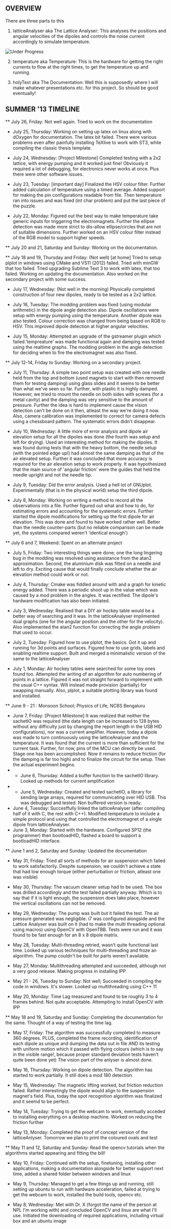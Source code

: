 OVERVIEW
--

There are three parts to this

1. latticeAnalyser aka The Lattice Analyser: This analyses the positions and angular velocities of the dipoles and controls the noise current accordingly to simulate temperature.

![Under Progress](latticeAnalyser/screenshots/snapshot12.png "All basic functionalities implemented")

2. temperature aka Temperature: This is the hardware for getting the right currents to flow at the right times, to get the temperature up and running.

3. holyText aka The Documentation: Well this is supposedly where I will make whatever presentations etc. for this project. So should be good eventually!


SUMMER '13 TIMELINE
--
** July 26, Friday: Not well again. Tried to work on the documentation

* July 25, Thursday: Working on setting up latex on linux along with dOxygen for documentation. The latex bit failed. There were various problems even after painfully installing TeXlive to work with ST3, while compiling the classic thesis template.

* July 24, Wednesday: [Project Milestone] Completed testing with a 2x2 lattice, with energy pumping and it worked just fine! Obviously it required a lot of debugging, for electronics never works at once. Plus there were other software issues.

* July 23, Tuesday: [important day] Finalized the HSV colour filter.  Further added calculation of temperature using a timed average. Added support for making the pin configurations readable from file. Then temperature ran into issues and was fixed (int char problem) and put the last piece of the puzzle.

* July 22, Monday: Figured out the best way to make temperature take generic inputs for triggering the electromagnets. Further the ellipse detection was made more strict to dis-allow ellipse/circles that are not of suitable dimensions. Further worked on an HSV colour filter instead of the RGB model to support higher speeds.

** July 20 and 21, Saturday and Sunday: Working on the documentation.

** July 18 and 19, Thursday and Friday: (Not well) [at home] Tried to setup plplot in windows using CMake and VS11 (2012) failed. Tried with minGW that too failed. Tried upgrading Sublime Text 3 to work with latex, that too failed. Working on updating the documentation. Also worked on the secondary project with some success.

* July 17, Wednesday: (Not well in the morning) Physically completed construction of four new dipoles, ready to be tested as a 2x2 lattice.

* July 16, Tuesday: The modding problem was fixed (using modular arithmetic) in the dipole angle detection also. Dipole oscillations were setup with energy pumping using the temperature. Another dipole was also tested. Colour correction was changed from being based on RGB to HSV. This improved dipole detection at higher angular velocities.

* July 15, Monday: Attempted an upgrade of the gstreamer plugin which failed.'tempreature' was made functional again and damping was tested using the realtime graphs. The modding problem in the angle detection for deciding when to fire the electromagnet was also fixed.

** July 12-14, Friday to Sunday: Working on a secondary project.

* July 11, Thursday: A simple two point setup was created with one needle held from the top and bottom (used magnets to start with then removed them for testing damping) using glass slides and it seems to be better than what we've seen so far. Further, with plastic it is highly damped.  However, we tried to mount the needle on both sides with screws (for a metal cavity) and the damping was very sensitive to the amount of pressure. Further the idea is hard to implement cause the vision detection can't be done on it then, atleast the way we're doing it now. Also, camera calibration was implemented to correct for camera defects using a chessboard pattern. The systematic errors didn't disappear.

* July 10, Wednesday: A little more of error analysis and dipole air elevation setup for all the dipoles was done (the fourth was setup and left for drying). Used an interesting method for making the dipoles. It was found during tests that with the heavy bottom, the needle setup (with the pointed edge up!) had almost the same damping as that of the air elevated setup. Further it was concluded that more accuracy is required for the air elevation setup to work properly. It was hypothesized that the main source of 'angular friction' were the guides that held the needle upright and not the needle tip.

* July 9, Tuesday: Did the error analysis. Used a hell lot of GNUplot. Experimentally (that is in the physical world) setup the third dipole.

* July 8, Monday: Working on writing a method to record all the observations into a file. Further figured out what and how to do, for estimating errors and accounting for the systematic errors. Further started the dipole modifications for setting up the first dipole for air elevation. This was done and found to have worked rather well. Better than the needle counter-parts (but no reliable comparison can be made yet, the systems compared weren't 'identical enough')

** July 6 and 7, Weekend: Spent on an alternate project

* July 5, Friday: Two interesting things were done; one the long lingering bug in the modding was resolved using assistance from the atan2 approximation. Second, the aluminium disk was fitted on a needle and left to dry. Exciting cause that would finally conclude whether the air elevation method could work or not.

* July 4, Thursday: Cmake was fiddled around with and a graph for kinetic energy added. There was a periodic shoot up in the value which was caused by a mod problem in the angles. It was rectified. The dipole's hardware modification has also been initiated.

* July 3, Wednesday: Realised that a DIY air hockey table would be a better way of searching and it was. In the latticeAnalyser implimented dual graphs (one for the angular position and the other for the velocity). Also implemented the atan2 function for correcting the angle problem that used to occur.

* July 2, Tuesday: Figured how to use plplot, the basics. Got it up and running for 3d points and surfaces. Figured how to use grids, labels and enabling realtime support. Built and merged a minimalistic version of the same to the latticeAnalyser

* July 1, Monday: Air hockey tables were searched for some toy ones found too. Attempted the writing of an algorithm for auto numbering of points in a lattice. Figured it was not straight forward to implement with the usual C++ syntax. Will instead made provision (partially) for swapping manually. Also, plplot, a suitable plotting library was found and installed.

** June 9 - 21 : Monsoon School; Physics of Life, NCBS Bengaluru

* June 7, Friday: [Project Milestone] It was realized that neither the sachetIO was required (the data length can be increased to 128 bytes without any difficulty just by changing the report length in the USB HID configurations), nor was a current amplifier. However, today a dipole was made to turn continuously using the latticeAnalyser and the temperature. It was found that the current is more than sufficient for the current task. Further, for now, pins of the MCU can directly be used. Stage one has been accomplished. Now it remains to reduce friction (for the damping is far too high) and to finalize the circuit for the setup. Then the actual experiment begins.
* * June 6, Thursday: Added a buffer function to the sachetIO library. Looked up methods for current amplification
* * June 5, Wednesday: Created and tested sachetIO, a library for sending large arrays, required for communicating over HID USB. This was debugged and tested. Non buffered version is ready.
* June 4, Tuesday: Succesffully linked the latticeAnalyser (after compiling half of it with C, the rest with C++). Modified temperature to include a simple protocol and using that controlled the electromagnet of a single dipole from latticeAnalyser.
* June 3, Monday: Started with the hardware. Configured SP12 (the programmer) then bootloadHID, flashed a board to support a bootloadHID interface.

** June 1 and 2, Saturday and Sunday: Updated the documentation

* May 31, Friday: Tried all sorts of methods for air suspension which failed to work satisfactorily. Despite suspension, we couldn't achieve a state that had low enough torque (either perturbation or friction, atleast one was visible)
* May 30, Thursday: The vacuum cleaner setup had to be used. The box was drilled accordingly and the test failed partially anyway. Which is to say that if it is light enough, the suspension does take place, however the vertical oscillations can not be removed.
* May 29, Wednesday: The pump was built but it failed the test. The air pressure generated was negligible. i7 was configured alongside and the Lattice Analyser was built on it (had to make the multi threading optional using macros) using OpenCV with OpenTBB. Tests were run and it was found to be fast enough for an 8 x 8 dipole matrix.
* May 28, Tuesday: Multi-threading retried, wasn't quite functional last time. Looked up various techniques for multi-threading and froze an algorithm. The pump couldn't be built for parts weren't available.
* May 27, Monday: Multithreading attempted and succeeded, although not a very good release. Making progress in installing IPP.

* May 21 - 26, Tuesday to Sunday: Not well; Succeeded in compiling the code in windows. It's slower. Looked up multithreading using C++ 11

* May 20, Monday: Time Lag measured and found to be roughly 3 to 4 frames behind. Not quite acceptable. Attempting to install OpenCV with IPP

** May 18 and 19, Saturday and Sunday: Completing the documentation for the same. Thought of a way of testing the time lag.

* May 17, Friday: The algorithm was successfully completed to measure 360 degrees. PLUS, completed the frame recording, identification of each dipole as unique and dumping the data out in file AND its testing with uniform motion which it passed with flying colours (which is to say in the visible range!, because proper standard deviation tests haven't quite been done yet) The vision part of the anlyser is almost done.

* May 16, Thursday: Working on dipole detection. The algorithm has started to work partially. It still does a mod 180 detection.

* May 15, Wednesday: The magnetic lifting worked, but friction reduction failed. Rather interestingly the dipole would align to the suspension magnet's field. Plus, today the spot recognition algorithm was finalized and it seemd to be perfect.

* May 14, Tuesday: Trying to get the webcam to work, eventually acceded to installing everything on a desktop machine. Worked on reducing the friction further

* May 13, Monday: Completed the proof of concept version of the latticeAnlyser. Tomorrow we plan to print the coloured ovals and test

** May 11 and 12, Saturday and Sunday: Read the opencv tutorials when the algorithms started appearing and fitting the bill!

* May 10, Friday: Continued with the setup, finetuning, installing other applications, making a documentation alongside for better support next time, added a shared folder between windows and linux

* May 9, Thursday: Managed to get a few things up and running, still setting up ubuntu to run with hardware acceleration, failed at trying to get the webcam to work, installed the build tools, opencv etc.

* May 8, Wednesday: Met with Dr. X (forgot the name of the person at NPL I'm working with) and concluded OpenCV and linux are what I'll use. Initiated the downloading of required applications, including virtual box and an ubuntu image
